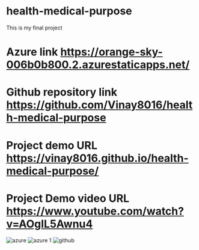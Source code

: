 # health-medical-purpose
This is my final project 
# Azure link https://orange-sky-006b0b800.2.azurestaticapps.net/
# Github repository link https://github.com/Vinay8016/health-medical-purpose
# Project demo URL https://vinay8016.github.io/health-medical-purpose/
# Project Demo video URL https://www.youtube.com/watch?v=AOgIL5Awnu4
![azure](https://user-images.githubusercontent.com/112327687/201473289-c330772a-6ea3-4e4a-87c8-647e41d6f07f.png)
![azure 1 ](https://user-images.githubusercontent.com/112327687/201473293-bb414106-3f7e-45c3-a744-d065142aebaf.png)
![github ](https://user-images.githubusercontent.com/112327687/201473296-76e7b69c-6207-4256-970a-f1495e53e400.png)
